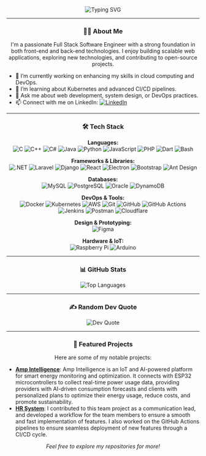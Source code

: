 <div align="center">
  <img src="https://readme-typing-svg.herokuapp.com?font=Fira+Code&size=24&pause=1000&color=F7DF1E&center=true&vCenter=true&width=435&lines=Hi+there!+I'm+Riyad+Murad;A+Full+Stack+Software+Engineer" alt="Typing SVG" />
<!-- </div> -->

---

### 👨‍💻 About Me

I'm a passionate Full Stack Software Engineer with a strong foundation in both front-end and back-end technologies. I enjoy building scalable web applications, exploring new technologies, and contributing to open-source projects.

</div>

- 🔭 I’m currently working on enhancing my skills in cloud computing and DevOps.
- 🌱 I’m learning about Kubernetes and advanced CI/CD pipelines.
- 💬 Ask me about web development, system design, or DevOps practices.
- 📫 Connect with me on LinkedIn: [![LinkedIn](https://img.shields.io/badge/LinkedIn-0077B5?style=flat&logo=linkedin&logoColor=white)](https://www.linkedin.com/in/riyad-murad)

---

<div align="center">

### 🛠️ Tech Stack

**Languages:**  
![C](https://img.shields.io/badge/C-00599C?style=flat&logo=c&logoColor=white)
![C++](https://img.shields.io/badge/C++-00599C?style=flat&logo=c%2B%2B&logoColor=white)
![C#](https://img.shields.io/badge/C%23-239120?style=flat&logo=c-sharp&logoColor=white)
![Java](https://img.shields.io/badge/Java-ED8B00?style=flat&logo=java&logoColor=white)
![Python](https://img.shields.io/badge/Python-3670A0?style=flat&logo=python&logoColor=ffdd54)
![JavaScript](https://img.shields.io/badge/JavaScript-323330?style=flat&logo=javascript&logoColor=F7DF1E)
![PHP](https://img.shields.io/badge/PHP-777BB4?style=flat&logo=php&logoColor=white)
![Dart](https://img.shields.io/badge/Dart-0175C2?style=flat&logo=dart&logoColor=white)
![Bash](https://img.shields.io/badge/Bash-121011?style=flat&logo=gnu-bash&logoColor=white)

**Frameworks & Libraries:**  
![.NET](https://img.shields.io/badge/.NET-5C2D91?style=flat&logo=.net&logoColor=white)
![Laravel](https://img.shields.io/badge/Laravel-FF2D20?style=flat&logo=laravel&logoColor=white)
![Django](https://img.shields.io/badge/Django-092E20?style=flat&logo=django&logoColor=white)
![React](https://img.shields.io/badge/React-20232A?style=flat&logo=react&logoColor=61DAFB)
![Electron](https://img.shields.io/badge/Electron-191970?style=flat&logo=electron&logoColor=white)
![Bootstrap](https://img.shields.io/badge/Bootstrap-7952B3?style=flat&logo=bootstrap&logoColor=white)
![Ant Design](https://img.shields.io/badge/AntDesign-0170FE?style=flat&logo=ant-design&logoColor=white)

**Databases:**  
![MySQL](https://img.shields.io/badge/MySQL-4479A1?style=flat&logo=mysql&logoColor=white)
![PostgreSQL](https://img.shields.io/badge/PostgreSQL-316192?style=flat&logo=postgresql&logoColor=white)
![Oracle](https://img.shields.io/badge/Oracle-F80000?style=flat&logo=oracle&logoColor=white)
![DynamoDB](https://img.shields.io/badge/DynamoDB-4053D6?style=flat&logo=amazon-dynamodb&logoColor=white)

**DevOps & Tools:**  
![Docker](https://img.shields.io/badge/Docker-0db7ed?style=flat&logo=docker&logoColor=white)
![Kubernetes](https://img.shields.io/badge/Kubernetes-326ce5?style=flat&logo=kubernetes&logoColor=white)
![AWS](https://img.shields.io/badge/AWS-FF9900?style=flat&logo=amazon-aws&logoColor=white)
![Git](https://img.shields.io/badge/Git-F05033?style=flat&logo=git&logoColor=white)
![GitHub](https://img.shields.io/badge/GitHub-181717?style=flat&logo=github&logoColor=white)
![GitHub Actions](https://img.shields.io/badge/GitHub_Actions-2088FF?style=flat&logo=github-actions&logoColor=white)
![Jenkins](https://img.shields.io/badge/Jenkins-2C5263?style=flat&logo=jenkins&logoColor=white)
![Postman](https://img.shields.io/badge/Postman-FF6C37?style=flat&logo=postman&logoColor=white)
![Cloudflare](https://img.shields.io/badge/Cloudflare-F38020?style=flat&logo=cloudflare&logoColor=white)

**Design & Prototyping:**  
![Figma](https://img.shields.io/badge/Figma-F24E1E?style=flat&logo=figma&logoColor=white)

**Hardware & IoT:**  
![Raspberry Pi](https://img.shields.io/badge/Raspberry_Pi-C51A4A?style=flat&logo=raspberry-pi&logoColor=white)
![Arduino](https://img.shields.io/badge/Arduino-00979D?style=flat&logo=arduino&logoColor=white)

---

### 📊 GitHub Stats

![Top Languages](https://github-readme-stats.vercel.app/api/top-langs/?username=Riyad-Murad&theme=dark&hide_border=false&layout=compact)

---

<!-- ### 🔥 Dev Quote -->

### ✍️ Random Dev Quote

![Dev Quote](https://quotes-github-readme.vercel.app/api?type=horizontal&theme=dark)

</div>

---

<div align="center">

### 📌 Featured Projects

Here are some of my notable projects:

</div>

- [**Amp Intelligence**](https://github.com/Riyad-Murad/Amp_Intelligence): Amp Intelligence is an IoT and AI-powered platform for smart energy monitoring and optimization. It connects with ESP32 microcontrollers to collect real-time power usage data, providing providers with AI-driven consumption forecasts and clients with personalized plans to optimize their energy usage, reduce costs, and promote sustainability.
- [**HR System**](https://github.com/Houssien-Zeineddine/HR_system): I contributed to this team project as a communication lead, and developed a workflow for the team members to ensure a smooth and fast implementation of features. I also worked on the GitHub Actions pipelines to ensure seamless deployment of new features through a CI/CD cycle.

<div align="center">

*Feel free to explore my repositories for more!*

</div>



<!-- 
![](https://github-readme-stats.vercel.app/api?username=Riyad-Murad&theme=dark&hide_border=false&include_all_commits=false&count_private=false)<br/>
![](https://nirzak-streak-stats.vercel.app/?user=Riyad-Murad&theme=dark&hide_border=false)<br/> 
-->

<!-- Proudly created with GPRM ( https://gprm.itsvg.in ) -->

<!--
**Riyad-Murad/Riyad-Murad** is a ✨ _special_ ✨ repository because its `README.md` (this file) appears on your GitHub profile.

Here are some ideas to get you started:

- 🔭 I’m currently working on ...
- 🌱 I’m currently learning ...
- 👯 I’m looking to collaborate on ...
- 🤔 I’m looking for help with ...
- 💬 Ask me about ...
- 📫 How to reach me: ...
- 😄 Pronouns: ...
- ⚡ Fun fact: ...
-->
